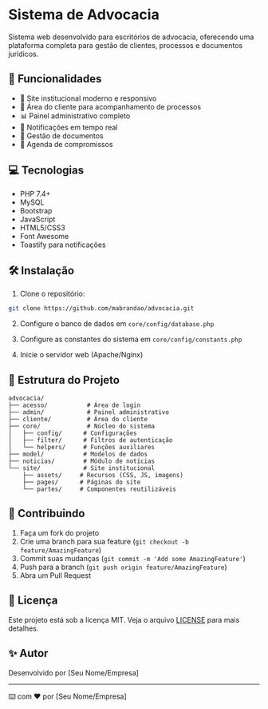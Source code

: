 # Sistema de Advocacia

Sistema web desenvolvido para escritórios de advocacia, oferecendo uma plataforma completa para gestão de clientes, processos e documentos jurídicos.

## 🚀 Funcionalidades

- 🏢 Site institucional moderno e responsivo
- 👥 Área do cliente para acompanhamento de processos
- 📊 Painel administrativo completo
- 📱 Notificações em tempo real
- 📄 Gestão de documentos
- 📅 Agenda de compromissos

## 💻 Tecnologias

- PHP 7.4+
- MySQL
- Bootstrap
- JavaScript
- HTML5/CSS3
- Font Awesome
- Toastify para notificações

## 🛠️ Instalação

1. Clone o repositório:
```bash
git clone https://github.com/mabrandao/advocacia.git
```

2. Configure o banco de dados em `core/config/database.php`

3. Configure as constantes do sistema em `core/config/constants.php`

4. Inicie o servidor web (Apache/Nginx)

## 📁 Estrutura do Projeto

```
advocacia/
├── acesso/           # Área de login
├── admin/            # Painel administrativo
├── cliente/          # Área do cliente
├── core/             # Núcleo do sistema
│   ├── config/      # Configurações
│   ├── filter/      # Filtros de autenticação
│   └── helpers/     # Funções auxiliares
├── model/           # Modelos de dados
├── noticias/        # Módulo de notícias
└── site/            # Site institucional
    ├── assets/     # Recursos (CSS, JS, imagens)
    ├── pages/      # Páginas do site
    └── partes/     # Componentes reutilizáveis
```

## 🤝 Contribuindo

1. Faça um fork do projeto
2. Crie uma branch para sua feature (`git checkout -b feature/AmazingFeature`)
3. Commit suas mudanças (`git commit -m 'Add some AmazingFeature'`)
4. Push para a branch (`git push origin feature/AmazingFeature`)
5. Abra um Pull Request

## 📝 Licença

Este projeto está sob a licença MIT. Veja o arquivo [LICENSE](LICENSE) para mais detalhes.

## ✨ Autor

Desenvolvido por [Seu Nome/Empresa]

---
⌨️ com ❤️ por [Seu Nome/Empresa]
